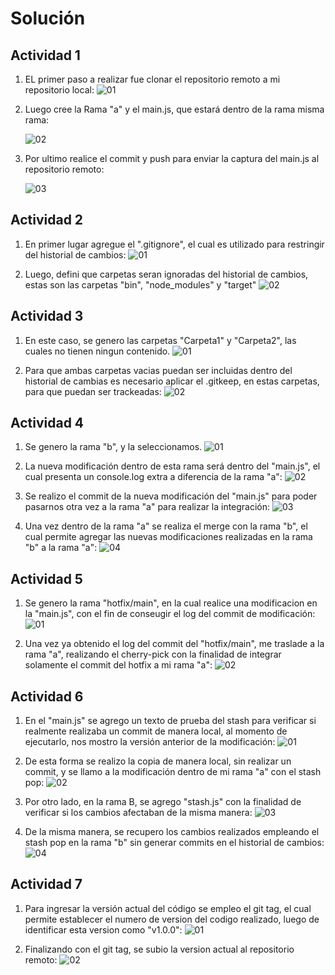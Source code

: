 # Solución

## Actividad 1

1. EL primer paso a realizar fue clonar el repositorio remoto a mi repositorio local:
    ![01](./images/GitClone.png)

2. Luego cree la Rama "a" y el main.js, que estará dentro de la rama misma rama:

    ![02](./images/BranchA.png)

3. Por ultimo realice el commit y push para enviar la captura del main.js al repositorio remoto:

    ![03](./images/CommitMain.png)

## Actividad 2

1. En primer lugar agregue el ".gitignore", el cual es utilizado para restringir del historial de cambios:
    ![01](./images/GitIgnore.png)

2. Luego, defini que carpetas seran ignoradas del historial de cambios, estas son las carpetas "bin", "node_modules" y "target"
    ![02](./images/RestringirCambios.png)

## Actividad 3

1. En este caso, se genero las carpetas "Carpeta1" y "Carpeta2", las cuales no tienen ningun contenido.
    ![01](./images/CarpetasVacias.png)

2. Para que ambas carpetas vacias puedan ser incluidas dentro del historial de cambias es necesario aplicar el .gitkeep, en estas carpetas, para que puedan ser trackeadas:
    ![02](./images/GitKeep.png)

## Actividad 4

1. Se genero la rama "b", y la seleccionamos.
    ![01](./images/BranchB.png)

2. La nueva modificación dentro de esta rama será dentro del "main.js", el cual presenta un console.log extra a diferencia de la rama "a":
    ![02](./images/ModificacionMain.png)

3. Se realizo el commit de la nueva modificación del "main.js" para poder pasarnos otra vez a la rama "a" para realizar la integración:
    ![03](./images/ComminMainModificado.png)

4. Una vez dentro de la rama "a" se realiza el merge con la rama "b", el cual permite agregar las nuevas modificaciones realizadas en la rama "b" a la rama "a":
    ![04](./images/MergeBranch.png)

## Actividad 5

1. Se genero la rama "hotfix/main", en la cual realice una modificacion en la "main.js", con el fin de conseugir el log del commit de modificación:
    ![01](./images/CommitHotFix.png)

2. Una vez ya obtenido el log del commit del "hotfix/main", me traslade a la rama "a", realizando el cherry-pick con la finalidad de integrar solamente el commit del hotfix a mi rama "a":
    ![02](./images/CherryPick.png)

## Actividad 6

1. En el "main.js" se agrego un texto de prueba del stash para verificar si realmente realizaba un commit de manera local, al momento de ejecutarlo, nos mostro la versión anterior de la modificación:
    ![01](./images/GitStashA1.png)

2. De esta forma se realizo la copia de manera local, sin realizar un commit, y se llamo a la modificación dentro de mi rama "a" con el stash pop:
    ![02](./images/GitStashA2.png)

3. Por otro lado, en la rama B, se agrego "stash.js" con la finalidad de verificar si los cambios afectaban de la misma manera:
    ![03](./images/GitStashB1.png)

4. De la misma manera, se recupero los cambios realizados empleando el stash pop en la rama "b" sin generar commits en el historial de cambios:
    ![04](./images/GitStashB2.png)

## Actividad 7

1. Para ingresar la versión actual del código se empleo el git tag, el cual permite establecer el numero de version del codigo realizado, luego de identificar esta version como "v1.0.0":
    ![01](./images/GitTag.png)

2. Finalizando con el git tag, se subio la version actual al repositorio remoto: 
    ![02](./images/RemotoTag.png)
